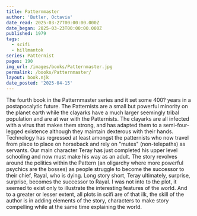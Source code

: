 ```yaml
---
title: Patternmaster
author: 'Butler, Octavia'
date_read: 2025-03-27T00:00:00.000Z
date_began: 2025-03-23T00:00:00.000Z
published: 1979
tags:
  - scifi
  - hillmantok
series: Patternist
pages: 190
img_url: /images/books/Patternmaster.jpg
permalink: /books/Patternmaster/
layout: book.njk
date_posted: '2025-04-15'
---
```

The fourth book in the Patternmaster series and it set some 400? years in a postapocalytic future.  The Patternists are a small but powerful minority on the planet earth while the clayarks have a much larger seemingly tribal population and are at war with the Patternists.  The clayarks are all infected with a virus that makes them strong, and has adapted them to a semi-four-legged existence although they maintain dexterous with their hands. Technology has regressed at least amongst the patternists who now travel from place to place on horseback and rely on "mutes" (non-telepaths) as servants.  Our main character Teray has just completed his upper level schooling and now must make his way as an adult.  The story revolves around the politics within the Pattern (an oligarchy where more powerful psychics are the bosses) as people struggle to become the successor to their chief, Rayal, who is dying.  Long story short, Teray ultimately, surprise, surprise, becomes the successor to Rayal.  I was not into to the plot, it seemed to exist only to illustrate the interesting features of the world.  And to a greater or lesser extent, all plots in scifi are of that ilk, the skill of the author is in adding elements of the story, characters to make story compelling while at the same time explaining the world.
